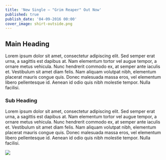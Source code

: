 ```yaml
---
title: 'New Single — "Grim Reaper" Out Now'
published: true
publish_date: '04-09-2016 00:00'
cover_image: shirt-outside.png
---
```


## Main Heading
Lorem ipsum dolor sit amet, consectetur adipiscing elit. Sed semper erat urna, a sagittis est dapibus at. Nam elementum tortor vel augue tempor, a ornare metus vehicula. Nunc hendrerit commodo ex, at semper ante iaculis et. Vestibulum sit amet diam felis. Nam aliquam volutpat nibh, elementum placerat mauris congue quis. Donec malesuada massa eros, vel elementum libero pellentesque id. Aenean id odio quis nibh molestie tempor. Nulla facilisi.

### Sub Heading
Lorem ipsum dolor sit amet, consectetur adipiscing elit. Sed semper erat urna, a sagittis est dapibus at. Nam elementum tortor vel augue tempor, a ornare metus vehicula. Nunc hendrerit commodo ex, at semper ante iaculis et. Vestibulum sit amet diam felis. Nam aliquam volutpat nibh, elementum placerat mauris congue quis. Donec malesuada massa eros, vel elementum libero pellentesque id. Aenean id odio quis nibh molestie tempor. Nulla facilisi.

![](http://unsplash.it/500/500)